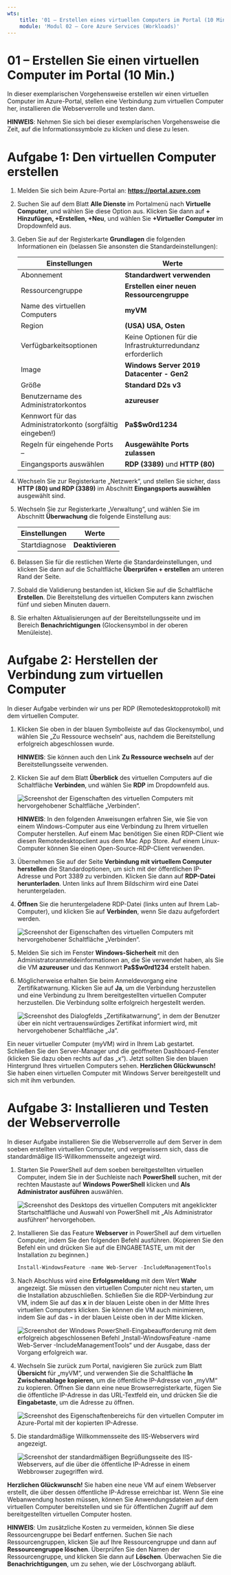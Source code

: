 ```yaml
---
wts:
    title: '01 – Erstellen eines virtuellen Computers im Portal (10 Min.)'
    module: 'Modul 02 – Core Azure Services (Workloads)'
---
```

# 01 – Erstellen Sie einen virtuellen Computer im Portal (10 Min.)

In dieser exemplarischen Vorgehensweise erstellen wir einen virtuellen Computer im Azure-Portal, stellen eine Verbindung zum virtuellen Computer her, installieren die Webserverrolle und testen dann. 

**HINWEIS**: Nehmen Sie sich bei dieser exemplarischen Vorgehensweise die Zeit, auf die Informationssymbole zu klicken und diese zu lesen. 

# Aufgabe 1: Den virtuellen Computer erstellen 
1. Melden Sie sich beim Azure-Portal an: **https://portal.azure.com**

3. Suchen Sie auf dem Blatt **Alle Dienste** im Portalmenü nach **Virtuelle Computer**, und wählen Sie diese Option aus. Klicken Sie dann auf **+ Hinzufügen, +Erstellen, +Neu**, und wählen Sie **+Virtueller Computer** im Dropdownfeld aus.

4. Geben Sie auf der Registerkarte **Grundlagen** die folgenden Informationen ein (belassen Sie ansonsten die Standardeinstellungen):

    | Einstellungen | Werte |
    |  -- | -- |
    | Abonnement | **Standardwert verwenden** |
    | Ressourcengruppe | **Erstellen einer neuen Ressourcengruppe** |
    | Name des virtuellen Computers | **myVM** |
    | Region | **(USA) USA, Osten**|
    | Verfügbarkeitsoptionen | Keine Optionen für die Infrastrukturredundanz erforderlich|
    | Image | **Windows Server 2019 Datacenter - Gen2**|
    | Größe | **Standard D2s v3**|
    | Benutzername des Administratorkontos | **azureuser** |
    | Kennwort für das Administratorkonto (sorgfältig eingeben!) | **Pa$$w0rd1234**|
    | Regeln für eingehende Ports – | **Ausgewählte Ports zulassen**|
    | Eingangsports auswählen | **RDP (3389)** und **HTTP (80)**| 

5. Wechseln Sie zur Registerkarte „Netzwerk“, und stellen Sie sicher, dass **HTTP (80) und RDP (3389)** im Abschnitt **Eingangsports auswählen** ausgewählt sind.

6. Wechseln Sie zur Registerkarte „Verwaltung“, und wählen Sie im Abschnitt **Überwachung** die folgende Einstellung aus:

    | Einstellungen | Werte |
    | -- | -- |
    | Startdiagnose | **Deaktivieren**|

7. Belassen Sie für die restlichen Werte die Standardeinstellungen, und klicken Sie dann auf die Schaltfläche **Überprüfen + erstellen** am unteren Rand der Seite.

8. Sobald die Validierung bestanden ist, klicken Sie auf die Schaltfläche **Erstellen**. Die Bereitstellung des virtuellen Computers kann zwischen fünf und sieben Minuten dauern.

9. Sie erhalten Aktualisierungen auf der Bereitstellungsseite und im Bereich **Benachrichtigungen** (Glockensymbol in der oberen Menüleiste).

# Aufgabe 2: Herstellen der Verbindung zum virtuellen Computer

In dieser Aufgabe verbinden wir uns per RDP (Remotedesktopprotokoll) mit dem virtuellen Computer. 

1. Klicken Sie oben in der blauen Symbolleiste auf das Glockensymbol, und wählen Sie „Zu Ressource wechseln“ aus, nachdem die Bereitstellung erfolgreich abgeschlossen wurde. 

    **HINWEIS**: Sie können auch den Link **Zu Ressource wechseln** auf der Bereitstellungsseite verwenden. 

2. Klicken Sie auf dem Blatt **Überblick** des virtuellen Computers auf die Schaltfläche **Verbinden**, und wählen Sie **RDP** im Dropdownfeld aus.

    ![Screenshot der Eigenschaften des virtuellen Computers mit hervorgehobener Schaltfläche „Verbinden“.](../images/0101.png)

    **HINWEIS**: In den folgenden Anweisungen erfahren Sie, wie Sie von einem Windows-Computer aus eine Verbindung zu Ihrem virtuellen Computer herstellen. Auf einem Mac benötigen Sie einen RDP-Client wie diesen Remotedesktopclient aus dem Mac App Store. Auf einem Linux-Computer können Sie einen Open-Source-RDP-Client verwenden.

2. Übernehmen Sie auf der Seite **Verbindung mit virtuellem Computer herstellen** die Standardoptionen, um sich mit der öffentlichen IP-Adresse und Port 3389 zu verbinden. Klicken Sie dann auf **RDP-Datei herunterladen**. Unten links auf Ihrem Bildschirm wird eine Datei heruntergeladen.

3. **Öffnen** Sie die heruntergeladene RDP-Datei (links unten auf Ihrem Lab-Computer), und klicken Sie auf **Verbinden**, wenn Sie dazu aufgefordert werden. 

    ![Screenshot der Eigenschaften des virtuellen Computers mit hervorgehobener Schaltfläche „Verbinden“. ](../images/0102.png)

4. Melden Sie sich im Fenster **Windows-Sicherheit** mit den Administratoranmeldeinformationen an, die Sie verwendet haben, als Sie die VM **azureuser** und das Kennwort **Pa$$w0rd1234** erstellt haben. 

5. Möglicherweise erhalten Sie beim Anmeldevorgang eine Zertifikatwarnung. Klicken Sie auf **Ja**, um die Verbindung herzustellen und eine Verbindung zu Ihrem bereitgestellten virtuellen Computer herzustellen. Die Verbindung sollte erfolgreich hergestellt werden.

    ![Screenshot des Dialogfelds „Zertifikatwarnung“, in dem der Benutzer über ein nicht vertrauenswürdiges Zertifikat informiert wird, mit hervorgehobener Schaltfläche „Ja“. ](../images/0104.png)

Ein neuer virtueller Computer (myVM) wird in Ihrem Lab gestartet. Schließen Sie den Server-Manager und die geöffneten Dashboard-Fenster (klicken Sie dazu oben rechts auf das „x“). Jetzt sollten Sie den blauen Hintergrund Ihres virtuellen Computers sehen. **Herzlichen Glückwunsch!** Sie haben einen virtuellen Computer mit Windows Server bereitgestellt und sich mit ihm verbunden. 

# Aufgabe 3: Installieren und Testen der Webserverrolle

In dieser Aufgabe installieren Sie die Webserverrolle auf dem Server in dem soeben erstellten virtuellen Computer, und vergewissern sich, dass die standardmäßige IIS-Willkommensseite angezeigt wird. 

1. Starten Sie PowerShell auf dem soeben bereitgestellten virtuellen Computer, indem Sie in der Suchleiste nach **PowerShell** suchen, mit der rechten Maustaste auf **Windows PowerShell** klicken und **Als Administrator ausführen** auswählen.

    ![Screenshot des Desktops des virtuellen Computers mit angeklickter Startschaltfläche und Auswahl von PowerShell mit „Als Administrator ausführen“ hervorgehoben.](../images/0105.png)

2. Installieren Sie das Feature **Webserver** in PowerShell auf dem virtuellen Computer, indem Sie den folgenden Befehl ausführen. (Kopieren Sie den Befehl ein und drücken Sie auf die EINGABETASTE, um mit der Installation zu beginnen.)

    ```PowerShell
    Install-WindowsFeature -name Web-Server -IncludeManagementTools
    ```
  
3. Nach Abschluss wird eine **Erfolgsmeldung** mit dem Wert **Wahr** angezeigt. Sie müssen den virtuellen Computer nicht neu starten, um die Installation abzuschließen. Schließen Sie die RDP-Verbindung zur VM, indem Sie auf das **x** in der blauen Leiste oben in der Mitte Ihres virtuellen Computers klicken. Sie können die VM auch minimieren, indem Sie auf das **-** in der blauen Leiste oben in der Mitte klicken.

    ![Screenshot der Windows PowerShell-Eingabeaufforderung mit dem erfolgreich abgeschlossenen Befehl „Install-WindowsFeature -name Web-Server -IncludeManagementTools“ und der Ausgabe, dass der Vorgang erfolgreich war.](../images/0106.png)

4. Wechseln Sie zurück zum Portal, navigieren Sie zurück zum Blatt **Übersicht** für „myVM“, und verwenden Sie die Schaltfläche **In Zwischenablage kopieren**, um die öffentliche IP-Adresse von „myVM“ zu kopieren. Öffnen Sie dann eine neue Browserregisterkarte, fügen Sie die öffentliche IP-Adresse in das URL-Textfeld ein, und drücken Sie die **Eingabetaste**, um die Adresse zu öffnen.

    ![Screenshot des Eigenschaftenbereichs für den virtuellen Computer im Azure-Portal mit der kopierten IP-Adresse.](../images/0107.png)

5. Die standardmäßige Willkommensseite des IIS-Webservers wird angezeigt.

    ![Screenshot der standardmäßigen Begrüßungsseite des IIS-Webservers, auf die über die öffentliche IP-Adresse in einem Webbrowser zugegriffen wird.](../images/0108.png)

**Herzlichen Glückwunsch!** Sie haben eine neue VM auf einem Webserver erstellt, die über dessen öffentliche IP-Adresse erreichbar ist. Wenn Sie eine Webanwendung hosten müssen, können Sie Anwendungsdateien auf dem virtuellen Computer bereitstellen und sie für öffentlichen Zugriff auf dem bereitgestellten virtuellen Computer hosten.


**HINWEIS**: Um zusätzliche Kosten zu vermeiden, können Sie diese Ressourcengruppe bei Bedarf entfernen. Suchen Sie nach Ressourcengruppen, klicken Sie auf Ihre Ressourcengruppe und dann auf **Ressourcengruppe löschen**. Überprüfen Sie den Namen der Ressourcengruppe, und klicken Sie dann auf **Löschen**. Überwachen Sie die **Benachrichtigungen**, um zu sehen, wie der Löschvorgang abläuft. 
